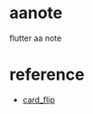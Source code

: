# aanote
flutter aa note


# reference

- [card_flip](https://github.com/HackSoul/card_flip/blob/master/lib/main.dart)

